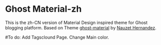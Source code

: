 # Ghost Material-zh

This is the zh-CN version of Material Design inspired theme for Ghost blogging platform. 
Based on Theme [ghost-material](https://github.com/nauzethc/ghost-material) by [Nauzet Hernandez](http://www.nauzethdez.com/).

#To do:
Add Tagsclound Page.
Change Main color.